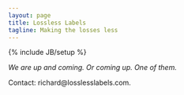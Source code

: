 ```yaml
---
layout: page
title: Lossless Labels
tagline: Making the losses less
---
```

{% include JB/setup %}

<p><i>We are up and coming. Or coming up. One of them.</i></p>

<p>Contact: richard@losslesslabels.com.</p>
